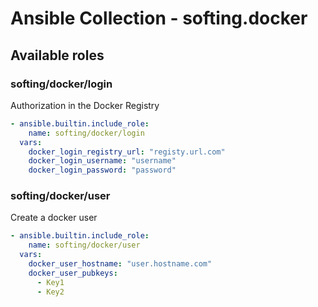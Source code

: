 # Ansible Collection - softing.docker

## Available roles

### softing/docker/login

Authorization in the Docker Registry

```yaml
- ansible.builtin.include_role:
    name: softing/docker/login
  vars:
    docker_login_registry_url: "registy.url.com"
    docker_login_username: "username"
    docker_login_password: "password"
```

### softing/docker/user

Create a docker user

```yaml
- ansible.builtin.include_role:
    name: softing/docker/user
  vars:
    docker_user_hostname: "user.hostname.com"
    docker_user_pubkeys:
      - Key1
      - Key2
```
